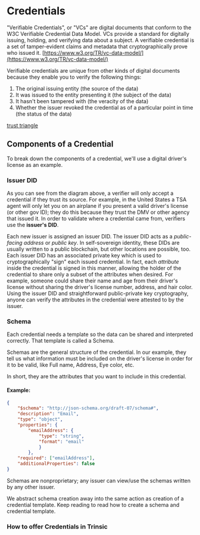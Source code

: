# Credentials

"Verifiable Credentials", or "VCs" are digital documents that conform to the W3C Verifiable Credential Data Model. VCs provide a standard for digitally issuing, holding, and verifying data about a subject. A verifiable credential is a set of tamper-evident claims and metadata that cryptographically prove who issued it.  [https://www.w3.org/TR/vc-data-model/](https://www.w3.org/TR/vc-data-model/)

Verifiable credentials are unique from other kinds of digital documents because they enable you to verify the following things: 

1. The original issuing entity (the source of the data) 
2. It was issued to the entity presenting it (the subject of the data) 
3. It hasn't been tampered with (the veracity of the data)
4. Whether the issuer revoked the credential as of a particular point in time (the status of the data)

[trust triangle](https://files.readme.io/d06a672-basicSSImodel2.png)
## Components of a Credential

To break down the components of a credential, we'll use a digital driver's license as an example.

### **Issuer DID**

As you can see from the diagram above, a verifier will only accept a credential if they trust its source. For example, in the United States a TSA agent will only let you on an airplane if you present a valid driver's license (or other gov ID); they do this because they trust the DMV or other agency that issued it. In order to validate where a credential came from, verifiers use the **issuer's DID**.

Each new issuer is assigned an issuer DID. The issuer DID acts as a *public-facing address* or *public key*. In self-sovereign identity, these DIDs are usually written to a public blockchain, but other locations are possible, too. Each issuer DID has an associated private key which is used to cryptographically "sign" each issued credential. In fact, each *attribute* inside the credential is signed in this manner, allowing the holder of the credential to share only a subset of the attributes when desired. For example, someone could share their name and age from their driver's license without sharing the driver's license number, address, and hair color. Using the issuer DID and straightforward public-private key cryptography, anyone can verify the attributes in the credential were attested to by the issuer. 

### **Schema**

Each credential needs a template so the data can be shared and interpreted correctly. That template is called a Schema.

Schemas are the general structure of the credential. In our example, they tell us what information must be included on the driver's license in order for it to be valid, like Full name, Address, Eye color, etc. 

In short, they are the attributes that you want to include in this credential.

#### Example:
```json
{
    "$schema": "http://json-schema.org/draft-07/schema#",
    "description": "Email",
    "type": "object",
    "properties": {
        "emailAddress": {
            "type": "string",
            "format": "email"
            }
        },
    "required": ["emailAddress"],
    "additionalProperties": false
}
```

Schemas are nonproprietary; any issuer can view/use the schemas written by any other issuer.

We abstract schema creation away into the same action as creation of a credential template. Keep reading to read how to create a schema and credential template. 

### How to offer Credentials in Trinsic
